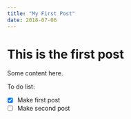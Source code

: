 ```yaml
---
title: "My First Post"
date: 2018-07-06
---
```


# This is the first post #

Some content here.

To do list:
* [x] Make first post
* [ ] Make second post
